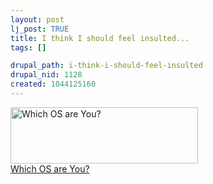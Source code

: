 ```yaml
--- 
layout: post
lj_post: TRUE
title: I think I should feel insulted...
tags: []

drupal_path: i-think-i-should-feel-insulted
drupal_nid: 1128
created: 1044125160
---
```

<a href="http://bbspot.com/News/2003/01/os_quiz.php"><img
src="http://www.bbspot.com/Images/News_Features/2003/01/os_quiz/apple_dos.jpg" width="300" height="90"
border="0" alt="Which OS are You?"><br>Which OS are You?</a>
